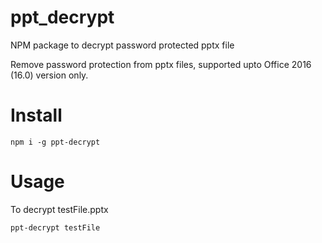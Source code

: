 # ppt_decrypt
NPM package to decrypt password protected pptx file

Remove password protection from pptx files, supported upto Office 2016 (16.0) version only.

# Install 

`npm i -g ppt-decrypt`

# Usage

To decrypt testFile.pptx

`ppt-decrypt testFile `

